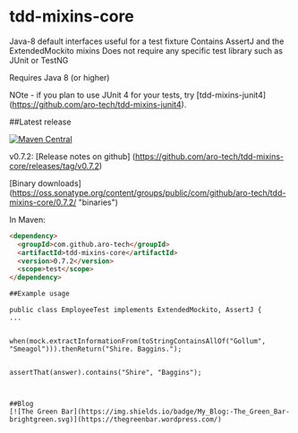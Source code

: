 # tdd-mixins-core
Java-8 default interfaces useful for a test fixture
Contains AssertJ and the ExtendedMockito mixins
Does not require any specific test library such as JUnit or TestNG

Requires Java 8 (or higher)

NOte - if you plan to use JUnit 4 for your tests, try [tdd-mixins-junit4] (https://github.com/aro-tech/tdd-mixins-junit4).


##Latest release

[![Maven Central](https://maven-badges.herokuapp.com/maven-central/com.github.aro-tech/tdd-mixins-core/badge.svg)](http://search.maven.org/#artifactdetails|com.github.aro-tech|tdd-mixins-core|0.7.2|jar)

v0.7.2: [Release notes on github] (https://github.com/aro-tech/tdd-mixins-core/releases/tag/v0.7.2)

[Binary downloads] (https://oss.sonatype.org/content/groups/public/com/github/aro-tech/tdd-mixins-core/0.7.2/ "binaries")

In Maven:

```html
<dependency>
  <groupId>com.github.aro-tech</groupId>
  <artifactId>tdd-mixins-core</artifactId>
  <version>0.7.2</version>
  <scope>test</scope>
</dependency>

##Example usage 
```
	public class EmployeeTest implements ExtendedMockito, AssertJ { 
	...
```	

```
	when(mock.extractInformationFrom(toStringContainsAllOf("Gollum", "Smeagol"))).thenReturn("Shire. Baggins.");
```

```
	assertThat(answer).contains("Shire", "Baggins");
```
		
 
##Blog
[![The Green Bar](https://img.shields.io/badge/My_Blog:-The_Green_Bar-brightgreen.svg)](https://thegreenbar.wordpress.com/)
